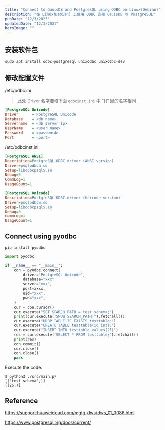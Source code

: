 ```yaml
---
title: "Connect to GaussDB and PostgreSQL using ODBC on Linux(Debian)"
description: "在 Linux(Debian) 上使用 ODBC 连接 GaussDB 与 PostgreSQL"
pubDate: "12/3/2023"
updatedDate: "12/3/2023"
heroImage: ""
---
```


## 安装软件包

```
sudo apt install odbc-postgresql unixodbc unixodbc-dev
```

## 修改配置文件

/etc/odbc.ini

> 此处 Driver 名字要和下面 `odbcinst.ini` 中 "[]" 里的名字相同

```ini
[PostgreSQL Unicode]
Driver      = PostgreSQL Unicode
Database    = <db name>
Servername  = <db server ip>
UserName    = <user name>
Password    = <password>
Port        = <port>
```

/etc/odbcinst.ini

```ini
[PostgreSQL ANSI]
Description=PostgreSQL ODBC driver (ANSI version)
Driver=psqlodbca.so
Setup=libodbcpsqlS.so
Debug=0
CommLog=1
UsageCount=1

[PostgreSQL Unicode]
Description=PostgreSQL ODBC driver (Unicode version)
Driver=psqlodbcw.so
Setup=libodbcpsqlS.so
Debug=0
CommLog=1
UsageCount=1
```

## Connect using pyodbc

```
pip install pyodbc
```

```python
import pyodbc

if __name__ == "__main__":
    con = pyodbc.connect(
        driver="PostgreSQL Unicode",
        database="xxx",
        server="xxx",
        port=xxxx,
        uid="xxx",
        pwd="xxx",
    )
    cur = con.cursor()
    cur.execute("SET SEARCH_PATH = test_schema;")
    print(cur.execute("SHOW SEARCH_PATH;").fetchall())
    cur.execute("DROP TABLE IF EXISTS testtable;")
    cur.execute("CREATE TABLE testtable(id int);")
    cur.execute("INSERT INTO testtable values(25)")
    res = cur.execute("SELECT * FROM testtable;").fetchall()
    print(res)
    con.commit()
    cur.close()
    con.close()
    pass
```

Execute the code.

```
$ python3 ./src/main.py
[('test_schema',)]
[(25,)]
```

## Reference

https://support.huaweicloud.com/mgtg-dws/dws_01_0086.html

https://www.postgresql.org/docs/current/
